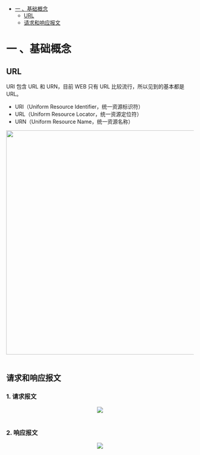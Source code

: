 <!-- GFM-TOC -->
* [一 、基础概念](#一-基础概念)
    * [URL](#url)
    * [请求和响应报文](#请求和响应报文)
<!-- GFM-TOC -->
# 一 、基础概念

## URL

URI 包含 URL 和 URN，目前 WEB 只有 URL 比较流行，所以见到的基本都是 URL。

- URI（Uniform Resource Identifier，统一资源标识符）
- URL（Uniform Resource Locator，统一资源定位符）
- URN（Uniform Resource Name，统一资源名称）

<div align="center"> <img src="https://gitee.com/duhouan/ImagePro/raw/master/java-notes/network/urlnuri.jpg" width="600"/> </div><br>

## 请求和响应报文

### 1. 请求报文

<div align="center"> <img src="https://gitee.com/duhouan/ImagePro/raw/master/java-notes/network/HTTP_RequestMessageExample.png" width=""/> </div><br>

### 2. 响应报文

<div align="center"> <img src="https://gitee.com/duhouan/ImagePro/raw/master/java-notes/network/HTTP_ResponseMessageExample.png" width=""/> </div><br>
